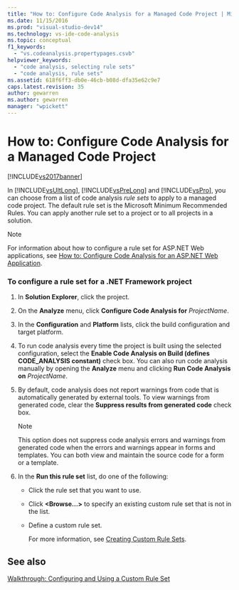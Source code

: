 ```yaml
---
title: "How to: Configure Code Analysis for a Managed Code Project | Microsoft Docs"
ms.date: 11/15/2016
ms.prod: "visual-studio-dev14"
ms.technology: vs-ide-code-analysis
ms.topic: conceptual
f1_keywords: 
  - "vs.codeanalysis.propertypages.csvb"
helpviewer_keywords: 
  - "code analysis, selecting rule sets"
  - "code analysis, rule sets"
ms.assetid: 618f6ff3-db0e-46cb-b08d-dfa35e62c9e7
caps.latest.revision: 35
author: gewarren
ms.author: gewarren
manager: "wpickett"
---
```

# How to: Configure Code Analysis for a Managed Code Project
[!INCLUDE[vs2017banner](../includes/vs2017banner.md)]

In [!INCLUDE[vsUltLong](../includes/vsultlong-md.md)], [!INCLUDE[vsPreLong](../includes/vsprelong-md.md)] and [!INCLUDE[vsPro](../includes/vspro-md.md)], you can choose from a list of code analysis *rule sets* to apply to a managed code project. The default rule set is the Microsoft Minimum Recommended Rules. You can apply another rule set to a project or to all projects in a solution.  
  
> [!NOTE]
> For information about how to configure a rule set for ASP.NET Web applications, see [How to: Configure Code Analysis for an ASP.NET Web Application](../code-quality/how-to-configure-code-analysis-for-an-aspnet-web-application.md).  
  
### To configure a rule set for a .NET Framework project  
  
1. In **Solution Explorer**, click the project.  
  
2. On the **Analyze** menu, click **Configure Code Analysis for** *ProjectName*.  
  
3. In the **Configuration** and **Platform** lists, click the build configuration and target platform.  
  
4. To run code analysis every time the project is built using the selected configuration, select the **Enable Code Analysis on Build (defines CODE_ANALYSIS constant)** check box. You can also run code analysis manually by opening the **Analyze** menu and clicking **Run Code Analysis on** *ProjectName*.  
  
5. By default, code analysis does not report warnings from code that is automatically generated by external tools. To view warnings from generated code, clear the **Suppress results from generated code** check box.  
  
    > [!NOTE]
    > This option does not suppress code analysis errors and warnings from generated code when the errors and warnings appear in forms and templates. You can both view and maintain the source code for a form or a template.  
  
6. In the **Run this rule set** list, do one of the following:  
  
    - Click the rule set that you want to use.  
  
    - Click **\<Browse...>** to specify an existing custom rule set that is not in the list.  
  
    - Define a custom rule set.  
  
         For more information, see [Creating Custom Rule Sets](../code-quality/creating-custom-code-analysis-rule-sets.md).  
  
## See also  
 [Walkthrough: Configuring and Using a Custom Rule Set](../code-quality/walkthrough-configuring-and-using-a-custom-rule-set.md)
